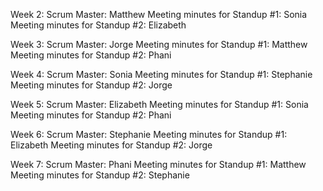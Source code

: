 Week 2:
 Scrum Master: Matthew 
 Meeting minutes for Standup #1: Sonia
 Meeting minutes for Standup #2: Elizabeth
 
Week 3:
 Scrum Master: Jorge 
 Meeting minutes for Standup #1: Matthew
 Meeting minutes for Standup #2: Phani
 
Week 4:
 Scrum Master: Sonia 
 Meeting minutes for Standup #1: Stephanie
 Meeting minutes for Standup #2: Jorge
 
Week 5:
 Scrum Master: Elizabeth 
 Meeting minutes for Standup #1: Sonia
 Meeting minutes for Standup #2: Phani
 
Week 6:
 Scrum Master: Stephanie
 Meeting minutes for Standup #1: Elizabeth
 Meeting minutes for Standup #2: Jorge
 
Week 7:
 Scrum Master: Phani
 Meeting minutes for Standup #1: Matthew
 Meeting minutes for Standup #2: Stephanie